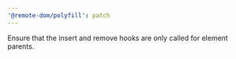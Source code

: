 ```yaml
---
'@remote-dom/polyfill': patch
---
```


Ensure that the insert and remove hooks are only called for element parents.
